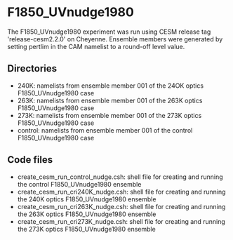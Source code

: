 # F1850_UVnudge1980

The F1850_UVnudge1980 experiment was run using CESM release tag 'release-cesm2.2.0' on Cheyenne. Ensemble members were generated by setting pertlim in the CAM namelist to a round-off level value.

## Directories

- 240K: namelists from ensemble member 001 of the 24OK optics F1850_UVnudge1980 case
- 263K: namelists from ensemble member 001 of the 263K optics F1850_UVnudge1980 case
- 273K: namelists from ensemble member 001 of the 273K optics F1850_UVnudge1980 case
- control: namelists from ensemble member 001 of the control F1850_UVnudge1980 case

## Code files

- create_cesm_run_control_nudge.csh: shell file for creating and running the control F1850_UVnudge1980 ensemble
- create_cesm_run_cri240K_nudge.csh: shell file for creating and running the 240K optics F1850_UVnudge1980 ensemble
- create_cesm_run_cri263K_nudge.csh: shell file for creating and running the 263K optics F1850_UVnudge1980 ensemble
- create_cesm_run_cri273K_nudge.csh: shell file for creating and running the 273K optics F1850_UVnudge1980 ensemble
